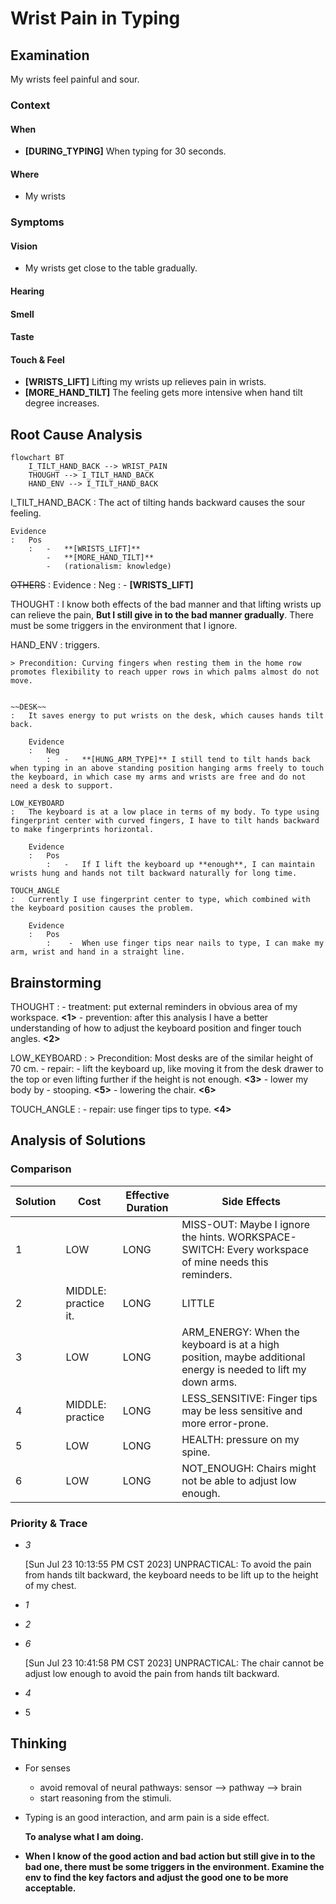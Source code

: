 #  Wrist Pain in Typing

## Examination
[problem overview]: #

My wrists feel painful and sour.

### Context

#### When
[Specification: year, season, daytime, during & after some events]: #

-	**[DURING_TYPING]** When typing for 30 seconds.

#### Where
[Localization]: #

-	My wrists 

### Symptoms
[avoid biases]: #
[comparison between actuation and expectation]: #
[collect evidence used by hypothesis built in the root cause analysis phrase]: #
[specification: location, degree]: #

#### Vision

-	My wrists get close to the table gradually.

#### Hearing

#### Smell

#### Taste

#### Touch & Feel

-	**[WRISTS_LIFT]** Lifting my wrists up relieves pain in wrists.
-	**[MORE_HAND_TILT]** The feeling gets more intensive when hand tilt degree increases.

## Root Cause Analysis
[backward cause reasoning for general problems]: #
[interactions: failed good OR bad OR side effects]: #
[recursive trouble shooting for engineering problems to an atomic level (build hypothesis, use evidence (examination  + unit tests))]: #

```mermaid
flowchart BT
	I_TILT_HAND_BACK --> WRIST_PAIN
	THOUGHT --> I_TILT_HAND_BACK
	HAND_ENV --> I_TILT_HAND_BACK
```

I_TILT_HAND_BACK
	:	The act of tilting hands backward causes the sour feeling.
		
	Evidence
	:	Pos
		:	-	**[WRISTS_LIFT]**
			-	**[MORE_HAND_TILT]**
			-	(rationalism: knowledge)
				
~~OTHERS~~
:	Evidence
	:	Neg
		:	-	**[WRISTS_LIFT]**

THOUGHT
:	I know both effects of the bad manner and that lifting wrists up can relieve the pain, **But I still give in to the bad manner gradually**. There must be some triggers in the environment that I ignore.

HAND_ENV
:	triggers.

	> Precondition: Curving fingers when resting them in the home row promotes flexibility to reach upper rows in which palms almost do not move.

	
	~~DESK~~
	:	It saves energy to put wrists on the desk, which causes hands tilt back.

		Evidence
		:	Neg
			:	-	**[HUNG_ARM_TYPE]** I still tend to tilt hands back when typing in an above standing position hanging arms freely to touch the keyboard, in which case my arms and wrists are free and do not need a desk to support.
	
	LOW_KEYBOARD
	:	The keyboard is at a low place in terms of my body. To type using fingerprint center with curved fingers, I have to tilt hands backward to make fingerprints horizontal.
	
		Evidence
		:	Pos
			:	-	If I lift the keyboard up **enough**, I can maintain wrists hung and hands not tilt backward naturally for long time.
			
	TOUCH_ANGLE
	:	Currently I use fingerprint center to type, which combined with the keyboard position causes the problem.

		Evidence
		:	Pos
			:	 -	When use finger tips near nails to type, I can make my arm, wrist and hand in a straight line.

## Brainstorming
[removal of touchable physical objects is applicable]: #
[replacement V.S repair. Localize the problem to an atomic level where fixing it components is more expensive than replacing it as a whole]: #

THOUGHT
:	-	treatment:	put external reminders in obvious area of my workspace. **<1>**
	-	prevention:	after this analysis I have a better understanding of how to adjust the keyboard position and finger touch angles. **<2>**

LOW_KEYBOARD
:	> Precondition:	Most desks are of the similar height of 70 cm.
	-	repair:	
		-	lift the keyboard up, like moving it from the desk drawer to the top or even lifting further if the height is not enough. **<3>**
		-	lower my body by
			-	stooping. **<5>**
			-	lowering the chair. **<6>**

TOUCH_ANGLE
:	-	repair:	use finger tips to type. **<4>**

## Analysis of Solutions

### Comparison
| Solution | Cost | Effective Duration | Side Effects  |
| --- | --- | --- | --- |
| 1 | LOW | LONG | MISS-OUT: Maybe I ignore the hints. WORKSPACE-SWITCH: Every workspace of mine needs this reminders. |
| 2 | MIDDLE: practice it. | LONG | LITTLE |
| 3 | LOW | LONG | ARM_ENERGY: When the keyboard is at a high position, maybe additional energy is needed to lift my down arms. |
| 4 | MIDDLE: practice | LONG | LESS_SENSITIVE: Finger tips may be less sensitive and more error-prone.|
| 5 | LOW | LONG | HEALTH:	pressure on my spine. |
| 6 | LOW | LONG | NOT_ENOUGH: Chairs might not be able to adjust low enough. |
 
### Priority & Trace

-	*3*
	
	[Sun Jul 23 10:13:55 PM CST 2023] UNPRACTICAL:	To avoid the pain from hands tilt backward, the keyboard needs to be lift up to the height of my chest.

-	*1*
-	*2*
-	*6*

	[Sun Jul 23 10:41:58 PM CST 2023] UNPRACTICAL:	The chair cannot be adjust low enough to avoid the pain from hands tilt backward.
-	*4*
-	5


## Thinking
[Lessons learned from this experience]: #
-	For senses
	-	avoid removal of neural pathways: sensor --> pathway --> brain
	-	start reasoning from the stimuli.

-	Typing is an good interaction, and arm pain is a side effect.

	**To analyse what I am doing.**

-	**When I know of the good action and bad action but still give in to the bad one, there must be some triggers in the environment. Examine the env to find the key factors and adjust the good one to be more acceptable.**  

<!--stackedit_data:
eyJoaXN0b3J5IjpbLTEwMDU2MzE4OTldfQ==
-->